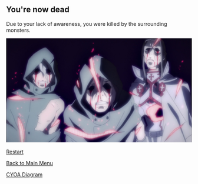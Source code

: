 ## You're now dead

Due to your lack of awareness, you were killed by the surrounding monsters.       

![](../images/range-death.png)

[Restart](start.md)      

[Back to Main Menu](../README.md)   

[CYOA Diagram](https://docs.google.com/drawings/d/10zg9kS2b_twrKrwHkrUDNyGKxz7eVm7TwXgIEUePHK8/edit?usp=sharing)